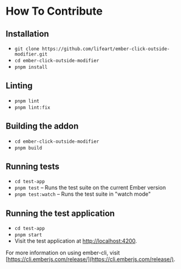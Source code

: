 # How To Contribute

## Installation

- `git clone https://github.com/lifeart/ember-click-outside-modifier.git`
- `cd ember-click-outside-modifier`
- `pnpm install`

## Linting

- `pnpm lint`
- `pnpm lint:fix`

## Building the addon

- `cd ember-click-outside-modifier`
- `pnpm build`

## Running tests

- `cd test-app`
- `pnpm test` – Runs the test suite on the current Ember version
- `pnpm test:watch` – Runs the test suite in "watch mode"

## Running the test application

- `cd test-app`
- `pnpm start`
- Visit the test application at [http://localhost:4200](http://localhost:4200).

For more information on using ember-cli, visit [https://cli.emberjs.com/release/](https://cli.emberjs.com/release/).
